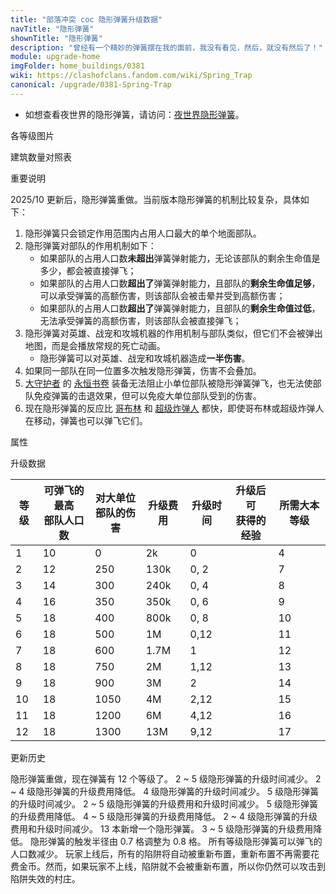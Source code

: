 ```yaml
---
title: "部落冲突 coc 隐形弹簧升级数据"
navTitle: "隐形弹簧"
shownTitle: "隐形弹簧"
description: "曾经有一个精妙的弹簧摆在我的面前，我没有看见，然后，就没有然后了！"
module: upgrade-home
imgFolder: home_buildings/0381
wiki: https://clashofclans.fandom.com/wiki/Spring_Trap
canonical: /upgrade/0381-Spring-Trap
---
```


- 如想查看夜世界的隐形弹簧，请访问：[夜世界隐形弹簧](/upgrade/1181-Spring-Trap)。

<UnitInfo :folder="$frontmatter.imgFolder" imgSrc="Spring_Trap_info.png" :imgAlt="$frontmatter.navTitle" :description="$frontmatter.description" :isSmallImg="true" />

<SmallTitle>各等级图片</SmallTitle>

<Panel>
    <UnitImgGroup title="常规模型" :folder="$frontmatter.imgFolder">
        <UnitImg imgTitle="1 - 2 级" imgSrc="Spring_Trap1.png" />
        <UnitImg imgTitle="3 - 4 级" imgSrc="Spring_Trap3.png" />
        <UnitImg imgTitle="5 - 6 级" imgSrc="Spring_Trap5.png" />
        <UnitImg imgTitle="7 - 8 级" imgSrc="Spring_Trap7.png" />
        <UnitImg imgTitle="9 - 10 级" imgSrc="Spring_Trap9.png" />
        <UnitImg imgTitle="11 - 12 级" imgSrc="Spring_Trap11.png" />
    </UnitImgGroup>
    <UnitImgGroup title="未重新布置" :folder="$frontmatter.imgFolder">
        <UnitImg imgTitle="1 - 2 级" imgSrc="Spring_Trap1_unarmed.png" />
        <UnitImg imgTitle="3 - 6 级" imgSrc="Spring_Trap3_unarmed.png" />
        <UnitImg imgTitle="7 - 12 级" imgSrc="Spring_Trap7_unarmed.png" />
    </UnitImgGroup>
</Panel>

<SmallTitle>建筑数量对照表</SmallTitle>

<BuildingNum>
    <BuildingNumRow title="大本等级" num="1 - 3, 4 - 5, 6 - 7, 8 - 11, 12, 13 - 17" />
    <BuildingNumRow title="建筑数量" num="    0,     2,     4,      6,  8,       9" />
</BuildingNum>

<SmallTitle>重要说明</SmallTitle>

2025/10 更新后，隐形弹簧重做。当前版本隐形弹簧的机制比较复杂，具体如下：

1. 隐形弹簧只会锁定作用范围内占用人口最大的单个地面部队。
2. 隐形弹簧对部队的作用机制如下：
    - 如果部队的占用人口数**未超出**弹簧弹射能力，无论该部队的剩余生命值是多少，都会被直接弹飞；
    - 如果部队的占用人口数**超出了**弹簧弹射能力，且部队的**剩余生命值足够**，可以承受弹簧的高额伤害，则该部队会被击晕并受到高额伤害；
    - 如果部队的占用人口数**超出了**弹簧弹射能力，且部队的**剩余生命值过低**，无法承受弹簧的高额伤害，则该部队会被直接弹飞；
3. 隐形弹簧对英雄、战宠和攻城机器的作用机制与部队类似，但它们不会被弹出地图，而是会播放常规的死亡动画。
    - 隐形弹簧可以对英雄、战宠和攻城机器造成**一半伤害**。
4. 如果同一部队在同一位置多次触发隐形弹簧，伤害不会叠加。
5. [大守护者](/upgrade/0202-Grand-Warden) 的 [永恒书卷](/upgrade/0780-Eternal-Tome) 装备无法阻止小单位部队被隐形弹簧弹飞，也无法使部队免疫弹簧的击退效果，但可以免疫大单位部队受到的伤害。
6. 现在隐形弹簧的反应比 [哥布林](/upgrade/0003-Goblin) 和 [超级炸弹人](/upgrade/0603-Super-Wall-Breaker) 都快，即使哥布林或超级炸弹人在移动，弹簧也可以弹飞它们。

<SmallTitle>属性</SmallTitle>

<UnitProperties>
    <UnitProperty pKey="占地面积" pValue="1×1" />
    <UnitProperty pKey="作用类型" pValue="弹飞敌军或对敌军造成高额伤害" />
    <UnitProperty pKey="作用目标" pValue="仅地面目标" />
    <UnitProperty pKey="触发半径" pValue="1 格" />
    <UnitProperty pKey="作用半径" pValue="2 格" />
    <UnitProperty pKey="陷阱作用延时" pValue="无" />
</UnitProperties>

<SmallTitle>升级数据</SmallTitle>

<script setup>
const tableExtraInfo = [
    {
        "column": 3,
        "type": "cost",
        "gpClass": "building",
        "icon": "Gold"
    },
    {
        "column": 4,
        "type": "time",
        "gpClass": "building"
    },
    {
        "column": 5,
        "type": "exp",
        "icon": "Exp"
    }
];
</script>

<UnitTable :tableExtraInfo="tableExtraInfo">

| 等级 |可弹飞的最高<br>部队人口数|对大单位<br>部队的伤害| 升级费用 |  升级时间  |升级后可<br>获得的经验| 所需大本等级 |
| ---- |           ---          |         ---        |   ---   |     ---    |         ---        |     ---     |
|   1  |            10          |           0        |     2k  |     0      |                    |       4     |
|   2  |            12          |         250        |   130k  |     0, 2   |                    |       7     |
|   3  |            14          |         300        |   240k  |     0, 4   |                    |       8     |
|   4  |            16          |         350        |   350k  |     0, 6   |                    |       9     |
|   5  |            18          |         400        |   800k  |     0, 8   |                    |      10     |
|   6  |            18          |         500        |     1M  |     0,12   |                    |      11     |
|   7  |            18          |         600        |   1.7M  |     1      |                    |      12     |
|   8  |            18          |         750        |     2M  |     1,12   |                    |      13     |
|   9  |            18          |         900        |     3M  |     2      |                    |      14     |
|  10  |            18          |        1050        |     4M  |     2,12   |                    |      15     |
|  11  |            18          |        1200        |     6M  |     4,12   |                    |      16     |
|  12  |            18          |        1300        |    13M  |     9,12   |                    |      17     |

</UnitTable>

<SmallTitle>更新历史</SmallTitle>

<Timeline>
    <TimelineItem date="2025/10/06">
        <TimelineRow>隐形弹簧重做，现在弹簧有 12 个等级了。</TimelineRow>
    </TimelineItem>
    <TimelineItem date="2025/03/24">
        <TimelineRow>2 ~ 5 级隐形弹簧的升级时间减少。</TimelineRow>
        <TimelineRow>2 ~ 4 级隐形弹簧的升级费用降低。</TimelineRow>
    </TimelineItem>
    <TimelineItem date="2024/11/25">
        <TimelineRow>4 级隐形弹簧的升级时间减少。</TimelineRow>
    </TimelineItem>
    <TimelineItem date="2024/06/18">
        <TimelineRow>5 级隐形弹簧的升级时间减少。</TimelineRow>
    </TimelineItem>
    <TimelineItem date="2023/12/12">
        <TimelineRow>2 ~ 5 级隐形弹簧的升级费用和升级时间减少。</TimelineRow>
    </TimelineItem>
    <TimelineItem date="2022/10/10">
        <TimelineRow>5 级隐形弹簧的升级费用降低。</TimelineRow>
    </TimelineItem>
    <TimelineItem date="2021/12/09">
        <TimelineRow>4 ~ 5 级隐形弹簧的升级费用降低。</TimelineRow>
    </TimelineItem>
    <TimelineItem date="2021/04/12">
        <TimelineRow>2 ~ 4 级隐形弹簧的升级费用和升级时间减少。</TimelineRow>
    </TimelineItem>
    <TimelineItem date="2020/06/22">
        <TimelineRow>13 本新增一个隐形弹簧。</TimelineRow>
    </TimelineItem>
    <TimelineItem date="2020/03/30">
        <TimelineRow>3 ~ 5 级隐形弹簧的升级费用降低。</TimelineRow>
    </TimelineItem>
    <TimelineItem date="2020/02/28">
        <TimelineRow>隐形弹簧的触发半径由 0.7 格调整为 0.8 格。</TimelineRow>
    </TimelineItem>
    <TimelineItem date="2019/12/09">
        <TimelineRow>所有等级隐形弹簧可以弹飞的人口数减少。</TimelineRow>
    </TimelineItem>
    <TimelineItem date="2019/04/02">
        <TimelineRow>玩家上线后，所有的陷阱将自动被重新布置，重新布置不再需要花费金币。然而，如果玩家不上线，陷阱就不会被重新布置，所以你仍然可以攻击到陷阱失效的村庄。</TimelineRow>
    </TimelineItem>
    <TimelineItem :historyBottom="true" />
</Timeline>